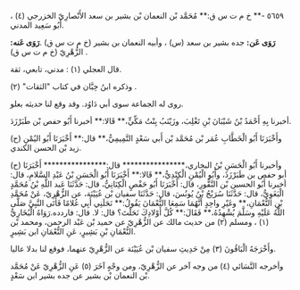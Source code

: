 ٥٦٥٩ -** خ م ت س ق:** مُحَمَّد بْن النعمان بْن بشير بن سعد الأَنْصارِيّ الخزرجي (٤) ، أَبُو سَعِيد المدني.

**رَوَى عَن:** جده بشير بن سعد (س) ، وأبيه النعمان بن بشير (خ م ت س ق) .**رَوَى عَنه:** الزُّهْرِيّ (خ م ت س ق) .

قال العجلي (١) : مدني، تابعي، ثقة.

وذكره ابنُ حِبَّان في كتاب "الثقات" (٢) .

روى له الجماعة سوى أبي دَاوُد. وقد وقع لنا حديثه بعلو.

أخبرنا بِهِ أَحْمَدُ بْنُ شَيْبَانَ بْنِ تَغْلِبَ، وزَيْنَبُ بِنْتُ مَكِّيٍّ،** قَالا:** أخبرنا أَبُو حفص بْن طَبَرْزَدَ.

(ح) وأَخْبَرَنَا أَبُو الْخَطَّابِ عُمَر بْن مُحَمَّد بْن أَبي سَعْدٍ التَّمِيمِيُّ،** قال:** أَخْبَرَنَا أَبُو اليُمْنِ زيد بْن الحسن الكندي.

(ح) وأخبرنا أَبُو الْحَسَنِ بْنُ البخاري،**************** قال:**************** أَخْبَرَنَا أبو حفص بن طَبَرْزَذَ، وأَبُو الْيُمْنِ الْكِنْدِيُّ،** قَالا:** أَخْبَرَنَا أَبُو الْحَسَنِ بْنُ عَبْدِ السَّلامِ، قال: أخبرنا أَبُو الحسين بْن النَّقُّورِ، قال: أَخْبَرَنَا أَبُو حَفْصٍ الْكِنَانِيُّ، قال: حَدَّثَنَا عَبد اللَّهِ بْنُ مُحَمَّدٍ الْبَغَوِيُّ، قال: حَدَّثَنَا سُرَيْجُ بْنُ يُونُسَ، قال: حَدَّثَنَا سفيان بْن عُيَيْنَة، عن الزُّهْرِيّ، عَنْ مُحَمَّدِ بْنِ النُّعْمَانِ،** وغَيْرِ واحِدٍ أَنَّهُمَا سَمِعَا النُّعْمَانَ يَقُولُ:** نَحَلَنِي أَبِي غُلامًا فَأَتَى النَّبِيَّ صَلَّى اللَّهُ عَلَيْهِ وسَلَّمَ يُشْهِدُهُ،** فَقَالَ:** كُلَّ أَوْلادِكَ نَحَلْتَ؟ قال: لا. قال: فاردده.رَوَاهُ الْبُخَارِيُّ (١) ، ومسلم (٢) من حديث مالك عن الزُّهْرِيّ عن حميد بْن عَبْد الرحمن، ومحمد بْن النُّعْمَانِ بْنِ بَشِيرٍ، عَنِ النُّعْمَانِ ابن بَشِيرٍ.

وأَخْرَجَهُ الْبَاقُونَ (٣) مِنْ حَدِيثِ سفيان بْن عُيَيْنَة عن الزُّهْرِيّ عنهما، فوقع لنا بدلا عاليا.

وأخرجه النَّسَائي (٤) من وجه آخر عن الزُّهْرِيّ، ومن وجْهٍ آخَرَ (٥) عَنِ الزُّهْرِيّ عَنْ مُحَمَّد بْن النعمان بْن بشير عن جده بشير ابن سَعْدٍ.